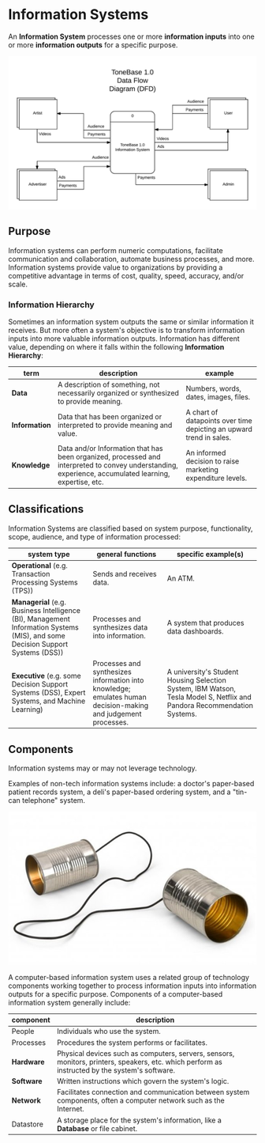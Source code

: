 # Information Systems

An **Information System** processes one or more **information inputs** into one or more **information outputs** for a specific purpose.

![A "data flow diagram" depicting a system with inputs flowing in and outputs flowing out.](/img/notes/information-systems/example-data-flow-diagram.png)

## Purpose

Information systems can perform numeric computations, facilitate communication and collaboration, automate business processes, and more. Information systems provide value to organizations by providing a competitive advantage in terms of cost, quality, speed, accuracy, and/or scale.

### Information Hierarchy

Sometimes an information system outputs the same or similar information it receives. But more often a system's objective is to transform information inputs into more valuable information outputs. Information has different value, depending on where it falls within the following **Information Hierarchy**:

term | description | example
--- | --- | ---
**Data** | A description of something, not necessarily organized or synthesized to provide meaning. | Numbers, words, dates, images, files.
**Information** | Data that has been organized or interpreted to provide meaning and value. | A chart of datapoints over time depicting an upward trend in sales.
**Knowledge** | Data and/or Information that has been organized, processed and interpreted to convey understanding, experience, accumulated learning, expertise, etc. | An informed decision to raise marketing expenditure levels.

## Classifications

Information Systems are classified
 based on
  system purpose,
  functionality,
  scope,
  audience,
  and type of information processed:

system type | general functions |  specific example(s)
--- | --- | ---
**Operational** (e.g. Transaction Processing Systems (TPS))| Sends and receives data. | An ATM.
**Managerial** (e.g. Business Intelligence (BI), Management Information Systems (MIS), and some Decision Support Systems (DSS)) | Processes and synthesizes data into information. | A system that produces data dashboards.
**Executive** (e.g. some Decision Support Systems (DSS), Expert Systems, and Machine Learning) | Processes and synthesizes information into knowledge; emulates human decision-making and judgement processes. | A university's Student Housing Selection System, IBM Watson, Tesla Model S, Netflix and Pandora Recommendation Systems.

## Components

Information systems may or may not leverage technology.

Examples of non-tech information systems include: a doctor's paper-based patient records system, a deli's paper-based ordering system, and a "tin-can telephone" system.

![a "tin-can telephone"](/img/notes/information-systems/tin-can-telephone.jpg)

A computer-based information system uses
 a related group of technology components working together
 to process information inputs into information outputs
 for a specific purpose. Components of a computer-based information system generally include:

component | description
--- | ---
People | Individuals who use the system.
Processes | Procedures the system performs or facilitates.
**Hardware** | Physical devices such as computers, servers, sensors, monitors, printers, speakers, etc. which perform as instructed by the system's software.
**Software** | Written instructions which govern the system's logic.
**Network** | Facilitates connection and communication between system components, often a computer network such as the Internet.
Datastore | A storage place for the system's information, like a **Database** or file cabinet.
